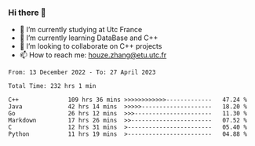 ### Hi there 👋
- 🔭 I’m currently studying at Utc France
- 🌱 I’m currently learning DataBase and C++
- 👯 I’m looking to collaborate on C++ projects
- 📫 How to reach me: houze.zhang@etu.utc.fr

<!--START_SECTION:waka-->

```text
From: 13 December 2022 - To: 27 April 2023

Total Time: 232 hrs 1 min

C++              109 hrs 36 mins >>>>>>>>>>>>-------------   47.24 %
Java             42 hrs 14 mins  >>>>>--------------------   18.20 %
Go               26 hrs 12 mins  >>>----------------------   11.30 %
Markdown         17 hrs 26 mins  >>-----------------------   07.52 %
C                12 hrs 31 mins  >------------------------   05.40 %
Python           11 hrs 19 mins  >------------------------   04.88 %
```

<!--END_SECTION:waka-->
